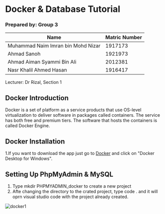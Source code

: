 # Docker & Database Tutorial
### Prepared by: Group 3
Name| Matric Number
------------ | -------------
Muhammad Naim Imran bin Mohd Nizar | 1917173
Ahmad Sanoh |  1921973
Ahmad Aiman Syammi Bin Ali | 2012381
Nasr Khalil Ahmed Hasan |  1916417

Lecturer: Dr Rizal, Section 1

## Docker Introduction
Docker is a set of platform as a service products that use OS-level virtualization to deliver software in packages called containers. The service has both free and premium tiers. The software that hosts the containers is called Docker Engine.

## Docker Installation
1.If you want to download the app just go to [Docker](https://docs.docker.com/desktop/windows/install/) and click on "Docker Desktop for Windows".

## Setting Up PhpMyAdmin & MySQL 
1. Type mkdir PHPMYADMIN_docker to create a new project
2. Afte changing the directory to the crated project, type code . and it will oprn visual studio code with the project already created. 

![docker1](https://user-images.githubusercontent.com/76858112/174467758-c03fb504-6736-4b58-8854-b0164dbcf156.png)

